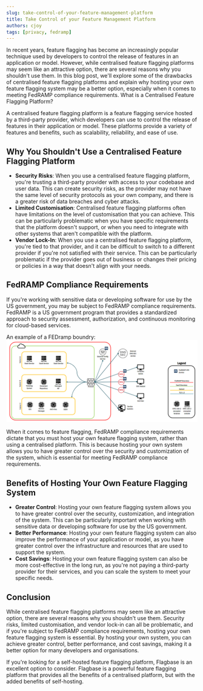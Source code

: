 ```yaml
---
slug: take-control-of-your-feature-management-platform
title: Take Control of your Feature Management Platform
authors: cjoy
tags: [privacy, fedramp]
---
```


In recent years, feature flagging has become an increasingly popular technique used by developers to control the release of features in an application or model. However, while centralised feature flagging platforms may seem like an attractive option, there are several reasons why you shouldn't use them. In this blog post, we'll explore some of the drawbacks of centralised feature flagging platforms and explain why hosting your own feature flagging system may be a better option, especially when it comes to meeting FedRAMP compliance requirements.
What is a Centralised Feature Flagging Platform?

A centralised feature flagging platform is a feature flagging service hosted by a third-party provider, which developers can use to control the release of features in their application or model. These platforms provide a variety of features and benefits, such as scalability, reliability, and ease of use.

<!--truncate-->

## Why You Shouldn't Use a Centralised Feature Flagging Platform

- **Security Risks**: When you use a centralised feature flagging platform, you're trusting a third-party provider with access to your codebase and user data. This can create security risks, as the provider may not have the same level of security protocols as your own company, and there is a greater risk of data breaches and cyber attacks.
- **Limited Customisation**: Centralised feature flagging platforms often have limitations on the level of customisation that you can achieve. This can be particularly problematic when you have specific requirements that the platform doesn't support, or when you need to integrate with other systems that aren't compatible with the platform.
- **Vendor Lock-In**: When you use a centralised feature flagging platform, you're tied to that provider, and it can be difficult to switch to a different provider if you're not satisfied with their service. This can be particularly problematic if the provider goes out of business or changes their pricing or policies in a way that doesn't align with your needs.

## FedRAMP Compliance Requirements

If you're working with sensitive data or developing software for use by the US government, you may be subject to FedRAMP compliance requirements. FedRAMP is a US government program that provides a standardized approach to security assessment, authorization, and continuous monitoring for cloud-based services.

An example of a FEDramp boundry:
![FEDramp boundry](./fed-ramp-boundry-example.png)

When it comes to feature flagging, FedRAMP compliance requirements dictate that you must host your own feature flagging system, rather than using a centralised platform. This is because hosting your own system allows you to have greater control over the security and customization of the system, which is essential for meeting FedRAMP compliance requirements.

## Benefits of Hosting Your Own Feature Flagging System

- **Greater Control**: Hosting your own feature flagging system allows you to have greater control over the security, customization, and integration of the system. This can be particularly important when working with sensitive data or developing software for use by the US government.
- **Better Performance**: Hosting your own feature flagging system can also improve the performance of your application or model, as you have greater control over the infrastructure and resources that are used to support the system.
- **Cost Savings**: Hosting your own feature flagging system can also be more cost-effective in the long run, as you're not paying a third-party provider for their services, and you can scale the system to meet your specific needs.

## Conclusion

While centralised feature flagging platforms may seem like an attractive option, there are several reasons why you shouldn't use them. Security risks, limited customisation, and vendor lock-in can all be problematic, and if you're subject to FedRAMP compliance requirements, hosting your own feature flagging system is essential. By hosting your own system, you can achieve greater control, better performance, and cost savings, making it a better option for many developers and organisations.

If you're looking for a self-hosted feature flagging platform, Flagbase is an excellent option to consider. Flagbase is a powerful feature flagging platform that provides all the benefits of a centralised platform, but with the added benefits of self-hosting.
